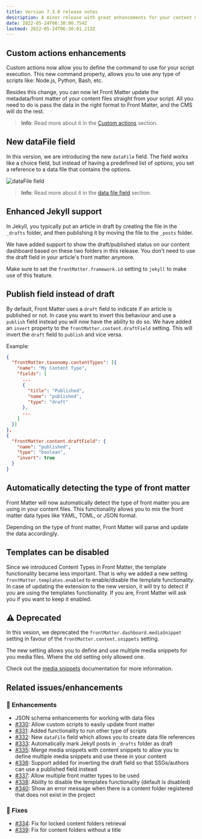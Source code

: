 ```yaml
---
title: Version 7.3.0 release notes
description: A minor release with great enhancements for your content management experience.
date: 2022-05-24T06:30:00.754Z
lastmod: 2022-05-24T06:30:01.213Z
---
```


## Custom actions enhancements

Custom actions now allow you to define the command to use for your script execution. This new command property, allows you to use any type of scripts like: Node.js, Python, Bash, etc.

Besides this change, you can now let Front Matter update the metadata/front matter of your content files straight from your script. All you need to do is pass the data in the right format to Front Matter, and the CMS will do the rest.

> **Info**: Read more about it in the [Custom actions](/docs/custom-actions) section.

## New dataFile field

In this version, we are introducing the new `dataFile` field. The field works like a choice field, but instead of having a predefined list of options, you set a reference to a data file that contains the options.

![dataFile field](/releases/v7.3.0/datafile-field.png)

> **Info**: Read more about it in the [data file field](/docs/content-creation/fields#data-file) section.

## Enhanced Jekyll support

In Jekyll, you typically put an article in draft by creating the file in the `_drafts` folder, and then publishing it by moving the file to the `_posts` folder. 

We have added support to show the draft/published status on our content dashboard based on these two folders in this release. You don't need to use the draft field in your article's front matter anymore.

Make sure to set the `frontMatter.framework.id` setting to `jekyll` to make use of this feature.

## Publish field instead of draft

By default, Front Matter uses a `draft` field to indicate if an article is published or not. In case you want to invert this behaviour and use a `publish` field instead you will now have the ability to do so. We have added an `invert` property to the `frontMatter.content.draftField` setting. This will invert the `draft` field to `publish` and vice versa.

Example: 

```json
{
  "frontMatter.taxonomy.contentTypes": [{
    "name": "My Content Type",
    "fields": [
      ...
      {
        "title": "Published",
        "name": "published",
        "type": "draft"
      },
      ...
    ]
  }]
},
{
  "frontMatter.content.draftField": {
    "name": "published",
    "type": "boolean",
    "invert": true
  }
}
```

## Automatically detecting the type of front matter

Front Matter will now automatically detect the type of front matter you are using in your content files. This functionality allows you to mix the front matter data types like YAML, TOML, or JSON format.

Depending on the type of front matter, Front Matter will parse and update the data accordingly.

## Templates can be disabled

Since we introduced Content Types in Front Matter, the template functionality became less important. That is why we added a new setting `frontMatter.templates.enabled` to enable/disable the template functionality. In case of updating the extension to the new version, it will try to detect if you are using the templates functionality. If you are, Front Matter will ask you if you want to keep it enabled.

## ⚠️ Deprecated

In this vesion, we deprecated the `frontMatter.dashboard.mediaSnippet` setting in favour of the `frontMatter.content.snippets` setting. 

The new setting allows you to define and use multiple media snippets for you media files. Where the old setting only allowed one.

Check out the [media snippets](/docs/snippets#media-snippets) documentation for more information.

## Related issues/enhancements

### 🎨 Enhancements

- JSON schema enhancements for working with data files
- [#330](https://github.com/estruyf/vscode-front-matter/issues/330): Allow custom scripts to easily update front matter
- [#331](https://github.com/estruyf/vscode-front-matter/issues/331): Added functionality to run other type of scripts
- [#332](https://github.com/estruyf/vscode-front-matter/issues/332): New `dataFile` field which allows you to create data file references
- [#333](https://github.com/estruyf/vscode-front-matter/issues/333): Automatically mark Jekyll posts in `_drafts` folder as draft
- [#335](https://github.com/estruyf/vscode-front-matter/issues/335): Merge media snippets with content snippets to allow you to define multiple media snippets and use these in your content
- [#336](https://github.com/estruyf/vscode-front-matter/issues/336): Support added for inverting the draft field so that SSGs/authors can use a published field instead
- [#337](https://github.com/estruyf/vscode-front-matter/issues/337): Allow multiple front matter types to be used
- [#338](https://github.com/estruyf/vscode-front-matter/issues/338): Ability to disable the templates functionality (default is disabled)
- [#340](https://github.com/estruyf/vscode-front-matter/issues/340): Show an error message when there is a content folder registered that does not exist in the project

### 🐞 Fixes

- [#334](https://github.com/estruyf/vscode-front-matter/issues/334): Fix for locked content folders retrieval
- [#339](https://github.com/estruyf/vscode-front-matter/issues/339): Fix for content folders without a title